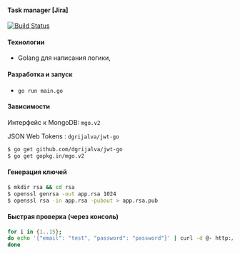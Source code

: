 #### Task manager [Jira]

[![Build Status](https://travis-ci.org/DVI-GI-2017/Jira__backend.svg?branch=develop)](https://travis-ci.org/DVI-GI-2017/Jira__backend)
#### Технологии
- Golang для написания логики,

#### Разработка и запуск
- `go run main.go`

#### Зависимости
Интерфейс к MongoDB: `mgo.v2` 

JSON Web Tokens : `dgrijalva/jwt-go` 

```bash
$ go get github.com/dgrijalva/jwt-go
$ go get gopkg.in/mgo.v2
```

#### Генерация ключей
```bash
$ mkdir rsa && cd rsa
$ openssl genrsa -out app.rsa 1024
$ openssl rsa -in app.rsa -pubout > app.rsa.pub
```

#### Быстрая проверка (через консоль)
```bash
for i in {1..15}; 
do echo '{"email": "test", "password": "password"}' | curl -d @- http://localhost:3000/api/v1/test; 
done
```
